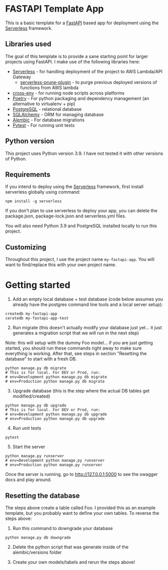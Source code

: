 # FASTAPI Template App

This is a basic template for a [FastAPI](https://fastapi.tiangolo.com/lo/) based app for deployment using the [Serverless](https://www.serverless.com/) framework.

## Libraries used

The goal of this template is to provide a sane starting point for larger projects using FastAPI. I make use of the following libraries here:

- [Serverless](https://www.serverless.com/) - for handling deployment of the project to AWS Lambda/API Gateway
  - [serverless-prune-plugin](https://www.serverless.com/plugins/serverless-prune-plugin) - to purge previous deployed versions of functions from AWS lambda
- [cross-env](https://www.npmjs.com/package/cross-env) - for running node scripts across platforms
- [Poetry](https://python-poetry.org/) - For python packaging and dependency management (an alternative to virtualenv + pip)
- [PostgreSQL](https://www.postgresql.org/) - relational database
- [SQLAlchemy](https://www.sqlalchemy.org/) - ORM for managing database
- [Alembic](https://alembic.sqlalchemy.org/en/latest/) - For database migrations
- [Pytest](https://pytest.org) - For running unit tests

## Python version

This project uses Python version 3.9. I have not tested it with other versions of Python.

## Requirements

If you intend to deploy using the [Serverless](https://www.serverless.com/) framework, first install serverless globally using command:

```
npm install -g serverless
```

If you don't plan to use serverless to deploy your app, you can delete the package.json, package-lock.json and serverless.yml files.

You will also need Python 3.9 and PostgreSQL installed locally to run this project.

## Customizing

Throughout this project, I use the project name `my-fastapi-app`. You will want to find/replace this with your own project name.

# Getting started

1. Add an empty local database + test database (code below assumes you already have the postgres command line tools and a local server setup):

```
createdb my-fastapi-app
ceratedb my-fastapi-app-test
```

2. Run migrate (this doesn't actually modify your database just yet... it just generates a migration script that we will run in the next step)

Note: this will setup with the dummy Foo model... if you are just getting started, you should run these commands right away to make sure everything is working. After that, see steps in section "Resetting the database" to start with a fresh DB.

```
python manage.py db migrate
# This is for local. For DEV or Prod, run:
# env=Development python manage.py db migrate
# env=Production python manage.py db migrate
```

3. Upgrade database (this is the step where the actual DB tables get modified/created)

```
python manage.py db upgrade
# This is for local. For DEV or Prod, run:
# env=Development python manage.py db upgrade
# env=Production python manage.py db upgrade
```

4. Run unit tests

```
pytest
```

5. Start the server

```
python manage.py runserver
# env=Development python manage.py runserver
# env=Production python manage.py runserver
```

Once the server is running, go to http://127.0.0.1:5000 to see the swagger docs and play around.

## Resetting the database

The steps above create a table called Foo. I provided this as an example template, but you probably want to define your own tables. To reverse the steps above:

1. Run this command to downgrade your database

```
python manage.py db downgrade
```

2. Delete the python script that was generate inside of the alembic/versions folder

3. Create your own models/tabels and rerun the steps above!

